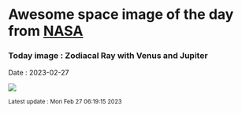 
# Awesome space image of the day from [NASA](https://api.nasa.gov/)

### Today image : Zodiacal Ray with Venus and Jupiter
Date : 2023-02-27

![](https://apod.nasa.gov/apod/image/2302/ZodiacalPlanets_Merzlyakov_960.jpg)

<small>Latest update : Mon Feb 27 06:19:15 2023</small>
        